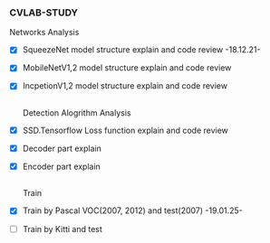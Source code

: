 ### CVLAB-STUDY  
  
  Networks Analysis  
- [x] SqueezeNet model structure explain and code review -18.12.21-  
- [x] MobileNetV1,2 model structure explain and code review   
- [x] IncpetionV1,2 model structure explain and code review  
    
  ##
  Detection Alogrithm Analysis  
- [x] SSD.Tensorflow Loss function explain and code review   
- [x] Decoder part explain 
- [x] Encoder part explain 
  
  ## 
  Train  
- [x] Train by Pascal VOC(2007, 2012) and test(2007)  -19.01.25-
- [ ] Train by Kitti and test

   
